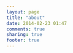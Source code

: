 ```yaml
---
layout: page
title: "about"
date: 2014-02-23 01:47
comments: true
sharing: true
footer: true
---
```

